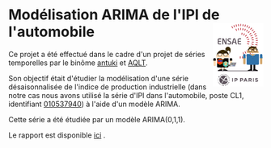 # Modélisation ARIMA de l'IPI de l'automobile  <img src="Rapport/img/LOGO-ENSAE-avatar.png" align="right" alt=""  width="100"/>


Ce projet a été effectué dans le cadre d'un projet de séries temporelles par le binôme [antuki](https://github.com/antuki) et [AQLT](https://github.com/AQLT).

Son objectif était d'étudier la modélisation d'une série désaisonnalisée de l'indice de production industrielle (dans notre cas nous avons utilisé la série d'IPI dans l'automobile, poste CL1, identifiant [010537940](https://bdm.insee.fr/series/sdmx/data/SERIES_BDM/010537940)) à l'aide d'un modèle ARIMA.

Cette série a été étudiée par un modèle ARIMA(0,1,1).

Le rapport est disponible [ici](https://aqlt.github.io/ProjetSeriesTemp/Rapport/rapport.pdf) .




